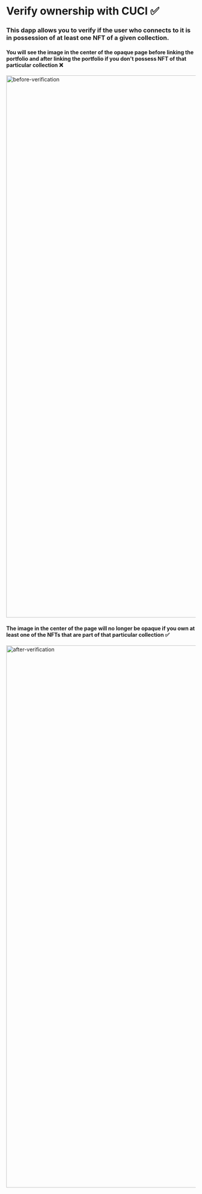 # Verify ownership with CUCI ✅

### This dapp allows you to verify if the user who connects to it is in possession of at least one NFT of a given collection.

#### You will see the image in the center of the opaque page before linking the portfolio and after linking the portfolio if you don't possess NFT of that particular collection ❌

<img width="1440" alt="before-verification" src="https://user-images.githubusercontent.com/97229784/190852225-f74257de-dd2f-484f-9783-63272c11bd2b.png">

#### The image in the center of the page will no longer be opaque if you own at least one of the NFTs that are part of that particular collection ✅

<img width="1440" alt="after-verification" src="https://user-images.githubusercontent.com/97229784/190852295-3f514e24-7ade-42d6-9321-26ef6e36a72a.png">
